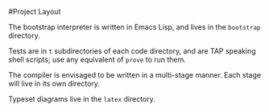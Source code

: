 #Project Layout

The bootstrap interpreter is written in Emacs Lisp, and lives in the `bootstrap` directory.

Tests are in `t` subdirectories of each code directory, and are TAP speaking shell scripts; use any equivalent of `prove` to run them.

The compiler is envisaged to be written in a multi-stage manner. Each stage will live in its own directory.

Typeset diagrams live in the `latex` directory.
